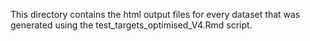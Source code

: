 This directory contains the html output files for every dataset that was generated using the test_targets_optimised_V4.Rmd script.
